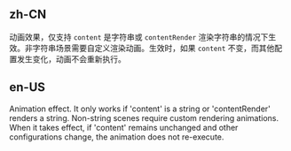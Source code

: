 ## zh-CN

动画效果，仅支持 `content` 是字符串或 `contentRender` 渲染字符串的情况下生效。非字符串场景需要自定义渲染动画。生效时，如果 `content` 不变，而其他配置发生变化，动画不会重新执行。

## en-US

Animation effect. It only works if 'content' is a string or 'contentRender' renders a string. Non-string scenes require custom rendering animations. When it takes effect, if 'content' remains unchanged and other configurations change, the animation does not re-execute.

